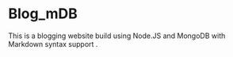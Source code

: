 # Blog_mDB
This is a blogging website build using Node.JS and  MongoDB  with Markdown syntax support .
